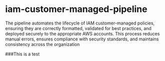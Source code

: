 # iam-customer-managed-pipeline
The pipeline automates the lifecycle of IAM customer-managed policies, ensuring they are correctly formatted, validated for best practices, and deployed securely to the appropriate AWS accounts. This process reduces manual errors, ensures compliance with security standards, and maintains consistency across the organization

###This is a test
